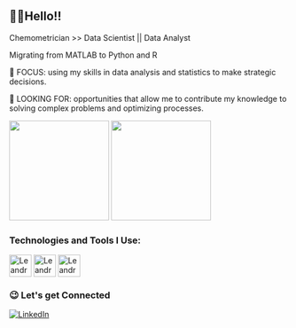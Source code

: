 ## 🙋‍♂️Hello!!

Chemometrician >> Data Scientist || Data Analyst

Migrating from MATLAB to Python and R

🛑 FOCUS: using my skills in data analysis and statistics to make strategic decisions.

🛑 LOOKING FOR: opportunities that allow me to contribute my knowledge to solving complex problems and optimizing processes.

<div>
  <img height="180em" src="https://github-readme-stats.vercel.app/api?username=leandrodmf&show_icons=true&theme=dark"/>   
  <img height="180em" src="https://github-readme-stats.vercel.app/api/top-langs/?username=leandrodmf&layout=compact&theme=dark"/> 
</div>

### Technologies and Tools I Use:

<div>
<img align="center" alt="Leandro1-html" height="40" width="40" src="https://cdn.jsdelivr.net/gh/devicons/devicon@latest/icons/python/python-original-wordmark.svg"/>
<img align="center" alt="Leandro2-html" height="40" width="40" src="https://cdn.jsdelivr.net/gh/devicons/devicon@latest/icons/rstudio/rstudio-original.svg"/>
<img align="center" alt="Leandro3-html" height="40" width="40" src="https://cdn.jsdelivr.net/gh/devicons/devicon@latest/icons/matlab/matlab-original.svg"/>
  
</div>

### 😉 Let's get Connected

[![LinkedIn](https://img.shields.io/badge/linkedin-%230077B5.svg?style=for-the-badge&logo=linkedin&logoColor=white)](https://www.linkedin.com/in/leandrodmf/)

